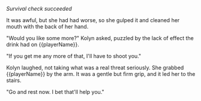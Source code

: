 _Survival check succeeded_

It was awful, but she had had worse, so she gulped it and cleaned her mouth with the back of her hand.

"Would you like some more?" Kolyn asked, puzzled by the lack of effect the drink had on {{playerName}}.

"If you get me any more of that, I'll have to shoot you."

Kolyn laughed, not taking what was a real threat seriously. She grabbed {{playerName}} by the arm. It was a gentle but firm grip, and it led her to the stairs.

"Go and rest now. I bet that'll help you."
